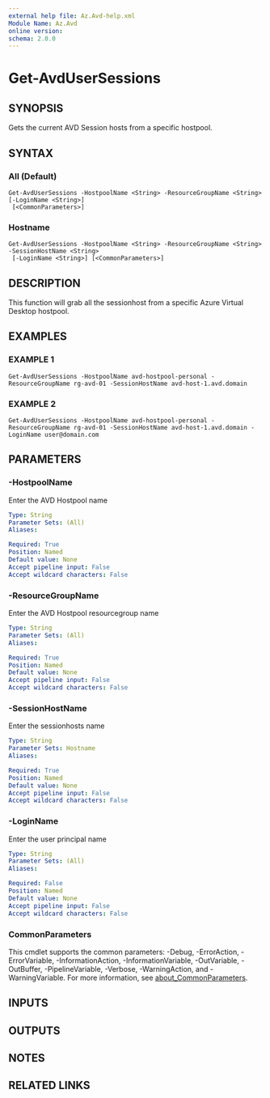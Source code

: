 ```yaml
---
external help file: Az.Avd-help.xml
Module Name: Az.Avd
online version:
schema: 2.0.0
---
```


# Get-AvdUserSessions

## SYNOPSIS
Gets the current AVD Session hosts from a specific hostpool.

## SYNTAX

### All (Default)
```
Get-AvdUserSessions -HostpoolName <String> -ResourceGroupName <String> [-LoginName <String>]
 [<CommonParameters>]
```

### Hostname
```
Get-AvdUserSessions -HostpoolName <String> -ResourceGroupName <String> -SessionHostName <String>
 [-LoginName <String>] [<CommonParameters>]
```

## DESCRIPTION
This function will grab all the sessionhost from a specific Azure Virtual Desktop hostpool.

## EXAMPLES

### EXAMPLE 1
```
Get-AvdUserSessions -HostpoolName avd-hostpool-personal -ResourceGroupName rg-avd-01 -SessionHostName avd-host-1.avd.domain
```

### EXAMPLE 2
```
Get-AvdUserSessions -HostpoolName avd-hostpool-personal -ResourceGroupName rg-avd-01 -SessionHostName avd-host-1.avd.domain -LoginName user@domain.com
```

## PARAMETERS

### -HostpoolName
Enter the AVD Hostpool name

```yaml
Type: String
Parameter Sets: (All)
Aliases:

Required: True
Position: Named
Default value: None
Accept pipeline input: False
Accept wildcard characters: False
```

### -ResourceGroupName
Enter the AVD Hostpool resourcegroup name

```yaml
Type: String
Parameter Sets: (All)
Aliases:

Required: True
Position: Named
Default value: None
Accept pipeline input: False
Accept wildcard characters: False
```

### -SessionHostName
Enter the sessionhosts name

```yaml
Type: String
Parameter Sets: Hostname
Aliases:

Required: True
Position: Named
Default value: None
Accept pipeline input: False
Accept wildcard characters: False
```

### -LoginName
Enter the user principal name

```yaml
Type: String
Parameter Sets: (All)
Aliases:

Required: False
Position: Named
Default value: None
Accept pipeline input: False
Accept wildcard characters: False
```

### CommonParameters
This cmdlet supports the common parameters: -Debug, -ErrorAction, -ErrorVariable, -InformationAction, -InformationVariable, -OutVariable, -OutBuffer, -PipelineVariable, -Verbose, -WarningAction, and -WarningVariable. For more information, see [about_CommonParameters](http://go.microsoft.com/fwlink/?LinkID=113216).

## INPUTS

## OUTPUTS

## NOTES

## RELATED LINKS
